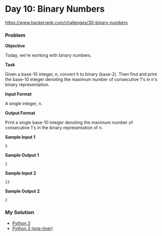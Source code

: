 # Day 10: Binary Numbers

https://www.hackerrank.com/challenges/30-binary-numbers

### Problem

**Objective**  

Today, we're working with binary numbers. 

**Task**

Given a base-10 integer, n, convert it to binary (base-2). 
Then find and print the base-10 integer denoting the maximum number of consecutive 1's in n's binary representation.

**Input Format**

A single integer, n.

**Output Format**

Print a single base-10 integer denoting the maximum number of consecutive 1's in the binary representation of n.

**Sample Input 1**

```
5
```

**Sample Output 1**

```
1
```

**Sample Input 2**

```
13
```

**Sample Output 2**

```
2
```

### My Solution

- [Python 3](python3.py)
- [Python 3 (one-liner)](python3-oneliner.py)